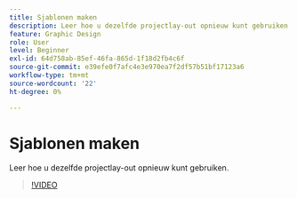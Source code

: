 ```yaml
---
title: Sjablonen maken
description: Leer hoe u dezelfde projectlay-out opnieuw kunt gebruiken
feature: Graphic Design
role: User
level: Beginner
exl-id: 64d758ab-85ef-46fa-865d-1f18d2fb4c6f
source-git-commit: e39efe0f7afc4e3e970ea7f2df57b51bf17123a6
workflow-type: tm+mt
source-wordcount: '22'
ht-degree: 0%

---
```


# Sjablonen maken

Leer hoe u dezelfde projectlay-out opnieuw kunt gebruiken.

>[!VIDEO](https://video.tv.adobe.com/v/3420208?quality=12&learn=on&hidetitle=true)
